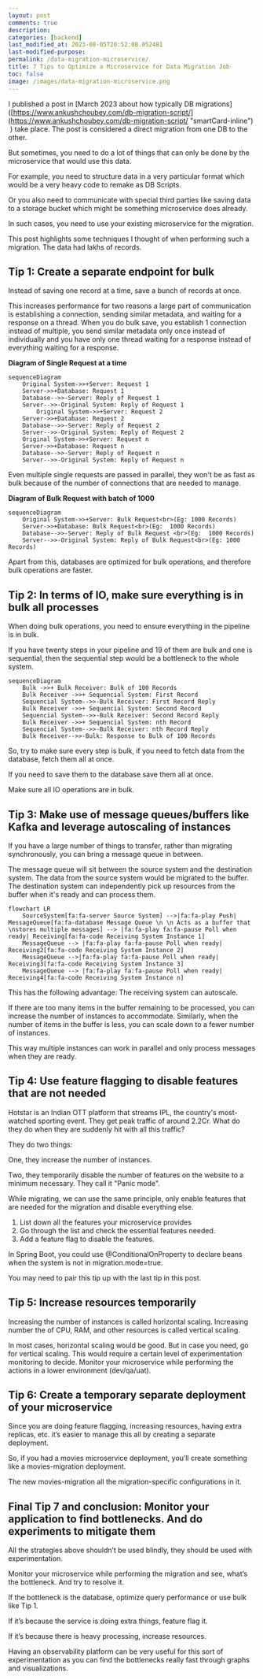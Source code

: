 ```yaml
---
layout: post
comments: true
description: 
categories: [backend]
last_modified_at: 2023-08-05T20:52:08.052481
last-modified-purpose:
permalink: /data-migration-microservice/
title: 7 Tips to Optimize a Microservice for Data Migration Job
toc: false
image: /images/data-migration-microservice.png
---
```


I published a post in [March 2023 about how typically DB migrations]([https://www.ankushchoubey.com/db-migration-script/](https://www.ankushchoubey.com/db-migration-script/ "smartCard-inline")  ) take place. The post is considered a direct migration from one DB to the other.

But sometimes, you need to do a lot of things that can only be done by the microservice that would use this data.

For example, you need to structure data in a very particular format which would be a very heavy code to remake as DB Scripts.

Or you also need to communicate with special third parties like saving data to a storage bucket which might be something microservice does already.

In such cases, you need to use your existing microservice for the migration.

This post highlights some techniques I thought of when performing such a migration. The data had lakhs of records.

## Tip 1: Create a separate endpoint for bulk

Instead of saving one record at a time, save a bunch of records at once.

This increases performance for two reasons a large part of communication is establishing a connection, sending similar metadata, and waiting for a response on a thread. When you do bulk save, you establish 1 connection instead of multiple, you send similar metadata only once instead of individually and you have only one thread waiting for a response instead of everything waiting for a response.

**Diagram of Single Request at a time**
```mermaid
sequenceDiagram
    Original System->>+Server: Request 1
    Server->>+Database: Request 1
    Database-->>-Server: Reply of Request 1
    Server-->>-Original System: Reply of Request 1
        Original System->>+Server: Request 2
    Server->>+Database: Request 2
    Database-->>-Server: Reply of Request 2
    Server-->>-Original System: Reply of Request 2
    Original System->>+Server: Request n
    Server->>+Database: Request n
    Database-->>-Server: Reply of Request n
    Server-->>-Original System: Reply of Request n
```

Even multiple single requests are passed in parallel, they won't be as fast as bulk because of the number of connections that are needed to manage.

**Diagram of Bulk Request with batch of 1000**

```mermaid
sequenceDiagram
    Original System->>+Server: Bulk Request<br>(Eg: 1000 Records)
    Server->>+Database: Bulk Request<br>(Eg:  1000 Records)
    Database-->>-Server: Reply of Bulk Request <br>(Eg:  1000 Records)
    Server-->>-Original System: Reply of Bulk Request<br>(Eg: 1000 Records)
```

Apart from this, databases are optimized for bulk operations, and therefore bulk operations are faster.

## Tip 2: In terms of IO, make sure everything is in bulk all processes

When doing bulk operations, you need to ensure everything in the pipeline is in bulk.

If you have twenty steps in your pipeline and 19 of them are bulk and one is sequential, then the sequential step would be a bottleneck to the whole system.

<todo add a slowness text there>

```mermaid
sequenceDiagram
    Bulk ->>+ Bulk Receiver: Bulk of 100 Records
    Bulk Receiver ->>+ Sequencial System: First Record
    Sequencial System-->>-Bulk Receiver: First Record Reply
    Bulk Receiver ->>+ Sequencial System: Second Record
    Sequencial System-->>-Bulk Receiver: Second Record Reply
    Bulk Receiver ->>+ Sequencial System: nth Record
    Sequencial System-->>-Bulk Receiver: nth Record Reply
    Bulk Receiver-->>-Bulk: Response to Bulk of 100 Records
```

So, try to make sure every step is bulk, if you need to fetch data from the database, fetch them all at once.

If you need to save them to the database save them all at once.

Make sure all IO operations are in bulk.

## Tip 3: Make use of message queues/buffers like Kafka and leverage autoscaling of instances

If you have a large number of things to transfer, rather than migrating synchronously, you can bring a message queue in between.

The message queue will sit between the source system and the destination system. The data from the source system would be migrated to the buffer. The destination system can independently pick up resources from the buffer when it's ready and can process them.

```mermaid
flowchart LR
    SourceSystem[fa:fa-server Source System] -->|fa:fa-play Push| MessageQueue[fa:fa-database Message Queue \n \n Acts as a buffer that \nstores multiple messages] --> |fa:fa-play fa:fa-pause Poll when ready| Receiving[fa:fa-code Receiving System Instance 1]
    MessageQueue --> |fa:fa-play fa:fa-pause Poll when ready| Receiving2[fa:fa-code Receiving System Instance 2]
    MessageQueue -->|fa:fa-play fa:fa-pause Poll when ready| Receiving3[fa:fa-code Receiving System Instance 3]
    MessageQueue --> |fa:fa-play fa:fa-pause Poll when ready| Receiving4[fa:fa-code Receiving System Instance n]
```

This has the following advantage: The receiving system can autoscale.

If there are too many items in the buffer remaining to be processed, you can increase the number of instances to accommodate. Similarly, when the number of items in the buffer is less, you can scale down to a fewer number of instances.

This way multiple instances can work in parallel and only process messages when they are ready.

## Tip 4: Use feature flagging to disable features that are not needed

Hotstar is an Indian OTT platform that streams IPL, the country's most-watched sporting event. They get peak traffic of around 2.2Cr. What do they do when they are suddenly hit with all this traffic?

They do two things:

One, they increase the number of instances.

Two, they temporarily disable the number of features on the website to a minimum necessary. They call it "Panic mode".

While migrating, we can use the same principle, only enable features that are needed for the migration and disable everything else.

1. List down all the features your microservice provides
2. Go through the list and check the essential features needed.
3. Add a feature flag to disable the features.

In Spring Boot, you could use \@‌ConditionalOnProperty to declare beans when the system is not in migration.mode=true.

You may need to pair this tip up with the last tip in this post.

## Tip 5: Increase resources temporarily

Increasing the number of instances is called horizontal scaling. Increasing number the of CPU, RAM, and other resources is called vertical scaling.

In most cases, horizontal scaling would be good. But in case you need, go for vertical scaling. This would require a certain level of experimentation monitoring to decide. Monitor your microservice while performing the actions in a lower environment (dev/qa/uat).

## Tip 6: Create a temporary separate deployment of your microservice

Since you are doing feature flagging, increasing resources, having extra replicas, etc. it’s easier to manage this all by creating a separate deployment.

So, if you had a movies microservice deployment, you’ll create something like a movies-migration deployment.

The new movies-migration all the migration-specific configurations in it.

## Final Tip 7 and conclusion: Monitor your application to find bottlenecks. And do experiments to mitigate them

All the strategies above shouldn’t be used blindly, they should be used with experimentation.

Monitor your microservice while performing the migration and see, what’s the bottleneck. And try to resolve it.

If the bottleneck is the database, optimize query performance or use bulk like Tip 1.

If it’s because the service is doing extra things, feature flag it.

If it’s because there is heavy processing, increase resources.

Having an observability platform can be very useful for this sort of experimentation as you can find the bottlenecks really fast through graphs and visualizations.